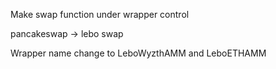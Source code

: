 Make swap function under wrapper control 

pancakeswap -> lebo swap

Wrapper name change to LeboWyzthAMM and LeboETHAMM